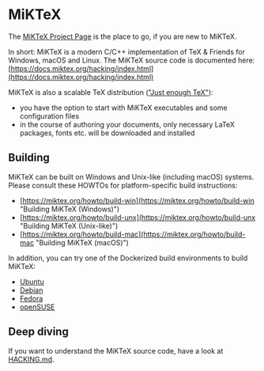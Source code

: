 # MiKTeX

The [MiKTeX Project Page](https://miktex.org) is the place to go, if
you are new to MiKTeX.

In short: MiKTeX is a modern C/C++ implementation of TeX & Friends for Windows, macOS and Linux. The MiKTeX source code is documented here:
[https://docs.miktex.org/hacking/index.html](https://docs.miktex.org/hacking/index.html)

MiKTeX is also a scalable TeX distribution (["Just enough TeX"](https://miktex.org/kb/just-enough-tex)):

- you have the option to start with MiKTeX executables and some configuration files
- in the course of authoring your documents, only necessary LaTeX packages, fonts etc.
  will be downloaded and installed

## Building

MiKTeX can be built on Windows and Unix-like (including macOS)
systems.  Please consult these HOWTOs for platform-specific build
instructions:

- [https://miktex.org/howto/build-win](https://miktex.org/howto/build-win "Building MiKTeX (Windows)")
- [https://miktex.org/howto/build-unx](https://miktex.org/howto/build-unx "Building MiKTeX (Unix-like)")
- [https://miktex.org/howto/build-mac](https://miktex.org/howto/build-mac "Building MiKTeX (macOS)")

In addition, you can try one of the Dockerized build environments to build MiKTeX:

- [Ubuntu](https://github.com/MiKTeX/docker-miktex-build-ubuntu)
- [Debian](https://github.com/MiKTeX/docker-miktex-build-debian)
- [Fedora](https://github.com/MiKTeX/docker-miktex-build-fedora)
- [openSUSE](https://github.com/MiKTeX/docker-miktex-build-opensuse)

## Deep diving

If you want to understand the MiKTeX source code, have a look at [HACKING.md](HACKING.md).
